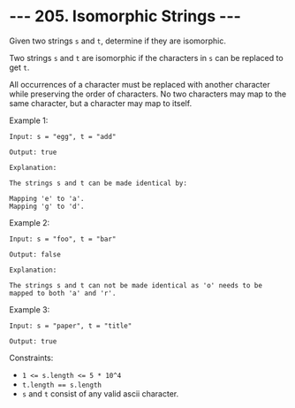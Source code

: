 # --- 205. Isomorphic Strings ---

Given two strings `s` and `t`, determine if they are isomorphic.

Two strings `s` and `t` are isomorphic if the characters in `s` can be replaced to get `t`.

All occurrences of a character must be replaced with another character while preserving the order of characters. 
No two characters may map to the same character, but a character may map to itself.

Example 1:
```
Input: s = "egg", t = "add"

Output: true

Explanation:

The strings s and t can be made identical by:

Mapping 'e' to 'a'.
Mapping 'g' to 'd'.
```
Example 2:
```
Input: s = "foo", t = "bar"

Output: false

Explanation:

The strings s and t can not be made identical as 'o' needs to be mapped to both 'a' and 'r'.
```

Example 3:
```
Input: s = "paper", t = "title"

Output: true
```


Constraints:

- `1 <= s.length <= 5 * 10^4`
- `t.length == s.length`
- `s` and `t` consist of any valid ascii character.
